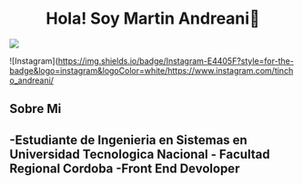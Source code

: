 <div align='center'>
<h1 align= 'center' >Hola! Soy Martin Andreani👋</h1>
</div>
<img src='https://imgur.com/yrcWC3C.png'>

![Instagram](https://img.shields.io/badge/Instagram-E4405F?style=for-the-badge&logo=instagram&logoColor=white/https://www.instagram.com/tincho_andreani/

## Sobre Mi

-Estudiante de Ingenieria en Sistemas en Universidad Tecnologica Nacional - Facultad Regional Cordoba
-Front End Devoloper
-
